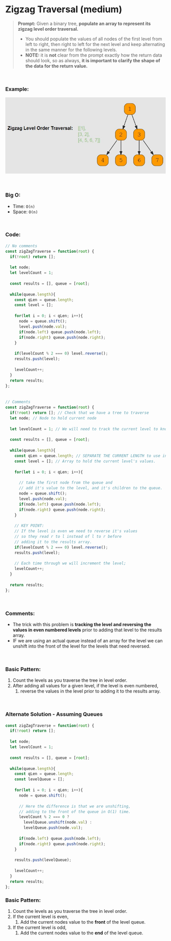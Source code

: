 # Zigzag Traversal (medium)

> **Prompt:** Given a binary tree, **populate an array to represent its zigzag level order traversal.** 
> - You should populate the values of all nodes of the first level from left to right, then right to left for the next level and keep alternating in the same manner for the following levels.
> - **NOTE:** it is **not** clear from the prompt exactly how the return data should look, so as always, **it is important to clarify the shape of the data for the return value.**

<br>

### **Example:**

![bfs-zig](../Resources/bfs-zig.JPG)

<br>

### **Big O:**
  - Time: `O(n)`
  - Space: `O(n)`

<br>

### **Code:**

```js
// No comments
const zigZagTraverse = function(root) {
  if(!root) return [];

  let node;
  let levelCount = 1;

  const results = [], queue = [root];

  while(queue.length){
    const qLen = queue.length;
    const level = [];

    for(let i = 0; i < qLen; i++){
      node = queue.shift();
      level.push(node.val);
      if(node.left) queue.push(node.left);
      if(node.right) queue.push(node.right);
    }

    if(levelCount % 2 === 0) level.reverse();
    results.push(level);

    levelCount++;
  }
  return results;
};


// Comments
const zigZagTraverse = function(root) {
  if(!root) return []; // Check that we have a tree to traverse
  let node; // Node to hold current node

  let levelCount = 1; // We will need to track the current level to know which levels to reverse.

  const results = [], queue = [root];

  while(queue.length){
    const qLen = queue.length; // SEPARATE THE CURRENT LENGTH to use in the for loop!
    const level = []; // Array to hold the current level's values.

    for(let i = 0; i < qLen; i++){

      // take the first node from the queue and 
      // add it's value to the level, and it's children to the queue.
      node = queue.shift();
      level.push(node.val);
      if(node.left) queue.push(node.left);
      if(node.right) queue.push(node.right);
    }

    // KEY POINT:
    // If the level is even we need to reverse it's values
    // so they read r to l instead of l to r before
    // adding it to the results array.
    if(levelCount % 2 === 0) level.reverse();
    results.push(level);

    // Each time through we will increment the level;
    levelCount++;
  }

  return results;
};
```
<br>

### **Comments:**
  - The trick with this problem is **tracking the level and reversing the values in even numbered levels** prior to adding that level to the results array.
  - IF we are using an actual queue instead of an array for the level we can unshift into the front of the level for the levels that need reversed.


<br>

### **Basic Pattern:**
  1. Count the levels as you traverse the tree in level order.
  2. After adding all values for a given level, if the level is even numbered, 
     1. reverse the values in the level prior to adding it to the results array.

<br>

### **Alternate Solution - Assuming Queues**

```js
const zigZagTraverse = function(root) {
  if(!root) return [];

  let node;
  let levelCount = 1;

  const results = [], queue = [root];

  while(queue.length){
    const qLen = queue.length;
    const levelQueue = [];

    for(let i = 0; i < qLen; i++){
      node = queue.shift();

      // Here the difference is that we are unshifting,
      // adding to the front of the queue in O(1) time.
      levelCount % 2 === 0 ? 
        levelQueue.unshift(node.val) : 
        levelQueue.push(node.val);

      if(node.left) queue.push(node.left);
      if(node.right) queue.push(node.right);
    }

    results.push(levelQueue);

    levelCount++;
  }
  return results;
};
```

### **Basic Pattern:**
  1. Count the levels as you traverse the tree in level order.
  2. If the current level is even, 
     1. Add the current nodes value to the **front** of the level queue.
  3. If the current level is odd,
     1. Add the current nodes value to the **end** of the level queue.